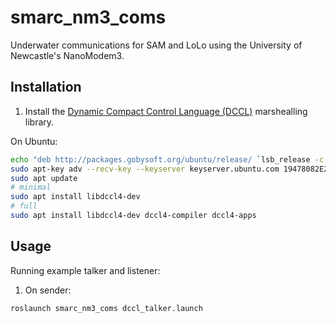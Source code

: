 # smarc_nm3_coms

Underwater communications for SAM and LoLo using the University of Newcastle's NanoModem3.

## Installation

1. Install the [Dynamic Compact Control Language (DCCL)](https://github.com/GobySoft/dccl) marshealling library.

On Ubuntu:

```bash
echo "deb http://packages.gobysoft.org/ubuntu/release/ `lsb_release -c -s`/" | sudo tee /etc/apt/sources.list.d/gobysoft_release.list
sudo apt-key adv --recv-key --keyserver keyserver.ubuntu.com 19478082E2F8D3FE
sudo apt update
# minimal
sudo apt install libdccl4-dev
# full
sudo apt install libdccl4-dev dccl4-compiler dccl4-apps
```

## Usage

Running example talker and listener:

1. On sender:

```bash
roslaunch smarc_nm3_coms dccl_talker.launch
```
